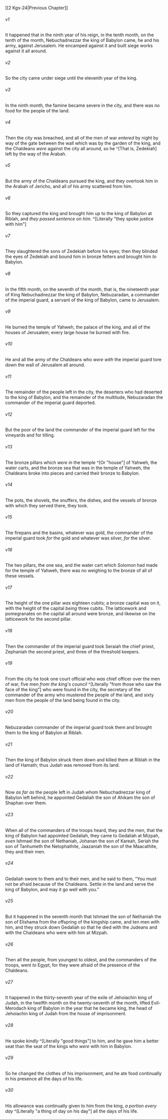 ﻿---
aliases:
  - 2 Kings 25
---

[[2 Kgs-24|Previous Chapter]]

###### v1
It happened that in the ninth year of his reign, in the tenth month, on the tenth of the month, Nebuchadnezzar the king of Babylon came, he and his army, against Jerusalem. He encamped against it and built siege works against it all around.

###### v2
So the city came under siege until the eleventh year of the king.

###### v3
In the ninth month, the famine became severe in the city, and there was no food for the people of the land.

###### v4
Then the city was breached, and all of the men of war _entered_ by night by way of the gate between the wall which was by the garden of the king, and the Chaldeans _were_ against the city all around, so he ^[That is, Zedekiah] left by the way of the Arabah.

###### v5
But the army of the Chaldeans pursued the king, and they overtook him in the Arabah of Jericho, and all of his army scattered from him.

###### v6
So they captured the king and brought him up to the king of Babylon at Riblah, and _they passed sentence on him_. ^[Literally "they spoke justice with him"]

###### v7
They slaughtered the sons of Zedekiah before his eyes; then they blinded the eyes of Zedekiah and bound him in bronze fetters and brought him _to_ Babylon.

###### v8
In the fifth month, on the seventh of the month, that is, the nineteenth year of King Nebuchadnezzar the king of Babylon, Nebuzaradan, a commander of the imperial guard, a servant of the king of Babylon, came _to_ Jerusalem.

###### v9
He burned the temple of Yahweh, the palace of the king, and all of the houses of Jerusalem; every large house he burned with fire.

###### v10
He and all the army of _the_ Chaldeans who _were with_ the imperial guard tore down the wall of Jerusalem all around.

###### v11
The remainder of the people left in the city, the deserters who had deserted to the king of Babylon, and the remainder of the multitude, Nebuzaradan the commander of the imperial guard deported.

###### v12
But the poor of the land the commander of the imperial guard left for the vineyards and for tilling.

###### v13
The bronze pillars which _were in_ the temple ^[Or "house"] of Yahweh, the water carts, and the bronze sea that was in the temple of Yahweh, the Chaldeans broke into pieces and carried their bronze to Babylon.

###### v14
The pots, the shovels, the snuffers, the dishes, and the vessels of bronze with which they served there, they took.

###### v15
The firepans and the basins, whatever was gold, the commander of the imperial guard took _for_ the gold and whatever was silver, _for_ the silver.

###### v16
The two pillars, the one sea, and the water cart which Solomon had made for the temple of Yahweh, there was no weighing to the bronze of all of these vessels.

###### v17
The height of the one pillar _was_ eighteen cubits; a bronze capital was on it, with the height of the capital _being_ three cubits. The latticework and pomegranates on the capital all around were bronze, and likewise on the latticework for the second pillar.

###### v18
Then the commander of the imperial guard took Seraiah the chief priest, Zephaniah the second priest, and three of the threshold keepers.

###### v19
From the city he took one court official who _was_ chief officer over the men of war, five men _from the king's council_ ^[Literally "from those who saw the face of the king"] who were found in the city, the secretary of the commander of the army who mustered the people of the land, and sixty men from the people of the land being found in the city.

###### v20
Nebuzaradan commander of the imperial guard took them and brought them to the king of Babylon at Riblah.

###### v21
Then the king of Babylon struck them down and killed them at Riblah in the land of Hamath; thus Judah was removed from its land.

###### v22
Now _as far as_ the people left in Judah whom Nebuchadnezzar king of Babylon left behind, he appointed Gedaliah the son of Ahikam the son of Shaphan over them.

###### v23
When all of the commanders of the troops heard, they and the men, that the king of Babylon had appointed Gedaliah, they came to Gedaliah at Mizpah, _even_ Ishmael the son of Nethaniah, Johanan the son of Kareah, Seriah the son of Tanhumeth the Netophathite, Jaazaniah the son of the Maacathite, they and their men.

###### v24
Gedaliah swore to them and to their men, and he said to them, "You must not be afraid because of the Chaldeans. Settle in the land and serve the king of Babylon, and may it go well with you."

###### v25
But it happened in the seventh month that Ishmael the son of Nethaniah the son of Elishama from the offspring of the kingship came, and ten men with him, and they struck down Gedaliah so that he died with the Judeans and with the Chaldeans who were with him at Mizpah.

###### v26
Then all the people, from youngest to oldest, and the commanders of the troops, went _to_ Egypt, for they were afraid of the presence of the Chaldeans.

###### v27
It happened in the thirty-seventh year of the exile of Jehoiachin king of Judah, in the twelfth month on the twenty-seventh of the month, lifted Evil-Merodach king of Babylon in the year that he became king, the head of Jehoiachin king of Judah from the house of imprisonment.

###### v28
He spoke _kindly_ ^[Literally "good things"] to him, and he gave him a better seat than the seat of the kings who _were_ with him in Babylon.

###### v29
So he changed the clothes of his imprisonment, and he ate food continually in his presence all the days of his life.

###### v30
His allowance was continually given to him from the king, _a portion every day_ ^[Literally "a thing of day on his day"] all the days of his life.